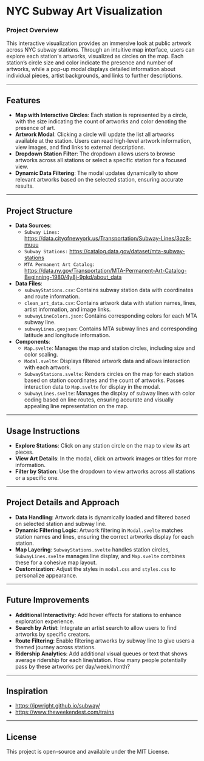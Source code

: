 # NYC Subway Art Visualization

### Project Overview
This interactive visualization provides an immersive look at public artwork across NYC subway stations. Through an intuitive map interface, users can explore each station's artworks, visualized as circles on the map. Each station’s circle size and color indicate the presence and number of artworks, while a pop-up modal displays detailed information about individual pieces, artist backgrounds, and links to further descriptions.

---

## Features

- **Map with Interactive Circles**: Each station is represented by a circle, with the size indicating the count of artworks and color denoting the presence of art.
- **Artwork Modal**: Clicking a circle will update the list all artworks available at the station. Users can read high-level artwork information, view images, and find links to external descriptions.
- **Dropdown Station Filter**: The dropdown allows users to browse artworks across all stations or select a specific station for a focused view.
- **Dynamic Data Filtering**: The modal updates dynamically to show relevant artworks based on the selected station, ensuring accurate results.

---

## Project Structure

- **Data Sources**:
  - `Subway Lines:` https://data.cityofnewyork.us/Transportation/Subway-Lines/3qz8-muuu
  - `Subway Stations:` https://catalog.data.gov/dataset/mta-subway-stations
  - `MTA Permanent Art Catalog:` https://data.ny.gov/Transportation/MTA-Permanent-Art-Catalog-Beginning-1980/4y8j-9pkd/about_data 
- **Data Files**:
  - `subwayStations.csv`: Contains subway station data with coordinates and route information.
  - `clean_art_data.csv`: Contains artwork data with station names, lines, artist information, and image links.
  - `subwayLineColors.json`: Contains corresponding colors for each MTA subway line.
  - `subwayLines.geojson`: Contains MTA subway lines and corresponding latitude and longitude information.
- **Components**:
  - `Map.svelte`: Manages the map and station circles, including size and color scaling.
  - `Modal.svelte`: Displays filtered artwork data and allows interaction with each artwork.
  - `SubwayStations.svelte`: Renders circles on the map for each station based on station coordinates and the count of artworks. Passes interaction data to `Map.svelte` for display in the modal.
  - `SubwayLines.svelte`: Manages the display of subway lines with color coding based on line routes, ensuring accurate and visually appealing line representation on the map.

---

## Usage Instructions

- **Explore Stations**: Click on any station circle on the map to view its art pieces.
- **View Art Details**: In the modal, click on artwork images or titles for more information.
- **Filter by Station**: Use the dropdown to view artworks across all stations or a specific one.

---

## Project Details and Approach

- **Data Handling**: Artwork data is dynamically loaded and filtered based on selected station and subway line.
- **Dynamic Filtering Logic**: Artwork filtering in `Modal.svelte` matches station names and lines, ensuring the correct artworks display for each station.
- **Map Layering**: `SubwayStations.svelte` handles station circles, `SubwayLines.svelte` manages line display, and `Map.svelte` combines these for a cohesive map layout.
- **Customization**: Adjust the styles in `modal.css` and `styles.css` to personalize appearance.

---

## Future Improvements

- **Additional Interactivity**: Add hover effects for stations to enhance exploration experience.
- **Search by Artist**: Integrate an artist search to allow users to find artworks by specific creators.
- **Route Filtering**: Enable filtering artworks by subway line to give users a themed journey across stations.
- **Ridership Analytics**: Add additional visual queues or text that shows average ridership for each line/station. How many people potentially pass by these artworks per day/week/month?

---

## Inspiration

- https://jpwright.github.io/subway/
- https://www.theweekendest.com/trains 

---

## License
This project is open-source and available under the MIT License.